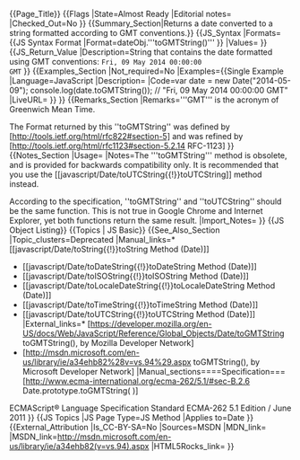 {{Page_Title}}
{{Flags
|State=Almost Ready
|Editorial notes=
|Checked_Out=No
}}
{{Summary_Section|Returns a date converted to a string formatted according to GMT conventions.}}
{{JS_Syntax
|Formats={{JS Syntax Format
|Format=dateObj.'''toGMTString()'''
}}
|Values=
}}
{{JS_Return_Value
|Description=String that contains the date formatted using GMT conventions: <code>Fri, 09 May 2014 00:00:00 GMT</code>
}}
{{Examples_Section
|Not_required=No
|Examples={{Single Example
|Language=JavaScript
|Description=
|Code=var date = new Date("2014-05-09");
console.log(date.toGMTString()); // "Fri, 09 May 2014 00:00:00 GMT"
|LiveURL=
}}
}}
{{Remarks_Section
|Remarks='''GMT''' is the acronym of Greenwich Mean Time.

The Format returned by this ''toGMTString'' was defined by [http://tools.ietf.org/html/rfc822#section-5] and was refined by  [http://tools.ietf.org/html/rfc1123#section-5.2.14 RFC-1123]
}}
{{Notes_Section
|Usage=
|Notes=The '''toGMTString''' method is obsolete, and is provided for backwards compatibility only. It is recommended that you use the [[javascript/Date/toUTCString{{!}}toUTCString]] method instead.

According to the specification, ''toGMTString'' and ''toUTCString'' should be the same function. This is not true in Google Chrome and Internet Explorer, yet both functions return the same result.
|Import_Notes=
}}
{{JS Object Listing}}
{{Topics | JS Basic}}
{{See_Also_Section
|Topic_clusters=Deprecated
|Manual_links=* [[javascript/Date/toString{{!}}toString Method (Date)]]
* [[javascript/Date/toDateString{{!}}toDateString Method (Date)]]
* [[javascript/Date/toISOString{{!}}toISOString Method (Date)]]
* [[javascript/Date/toLocaleDateString{{!}}toLocaleDateString Method (Date)]]
* [[javascript/Date/toTimeString{{!}}toTimeString Method (Date)]]
* [[javascript/Date/toUTCString{{!}}toUTCString Method (Date)]]
|External_links=* [https://developer.mozilla.org/en-US/docs/Web/JavaScript/Reference/Global_Objects/Date/toGMTString toGMTString(), by Mozilla Developer Network]
* [http://msdn.microsoft.com/en-us/library/ie/a34ehb82%28v=vs.94%29.aspx toGMTString(), by Microsoft Developer Network]
|Manual_sections====Specification===
[http://www.ecma-international.org/ecma-262/5.1/#sec-B.2.6 Date.prototype.toGMTString( )]

ECMAScript® Language Specification
Standard ECMA-262
5.1 Edition / June 2011
}}
{{JS Topics
|JS Page Type=JS Method
|Applies to=Date
}}
{{External_Attribution
|Is_CC-BY-SA=No
|Sources=MSDN
|MDN_link=
|MSDN_link=http://msdn.microsoft.com/en-us/library/ie/a34ehb82(v=vs.94).aspx
|HTML5Rocks_link=
}}